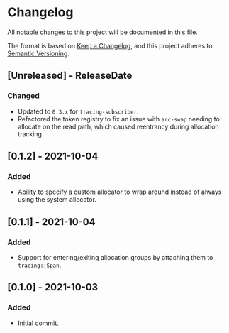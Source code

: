 # Changelog
All notable changes to this project will be documented in this file.

The format is based on [Keep a Changelog](https://keepachangelog.com/en/1.0.0/),
and this project adheres to [Semantic Versioning](https://semver.org/spec/v2.0.0.html).

<!-- next-header -->

## [Unreleased] - ReleaseDate

### Changed
- Updated to `0.3.x` for `tracing-subscriber`.
- Refactored the token registry to fix an issue with `arc-swap` needing to allocate on the read
  path, which caused reentrancy during allocation tracking.

## [0.1.2] - 2021-10-04

### Added
- Ability to specify a custom allocator to wrap around instead of always using the system allocator.

## [0.1.1] - 2021-10-04

### Added
- Support for entering/exiting allocation groups by attaching them to `tracing::Span`.

## [0.1.0] - 2021-10-03

### Added
- Initial commit.
